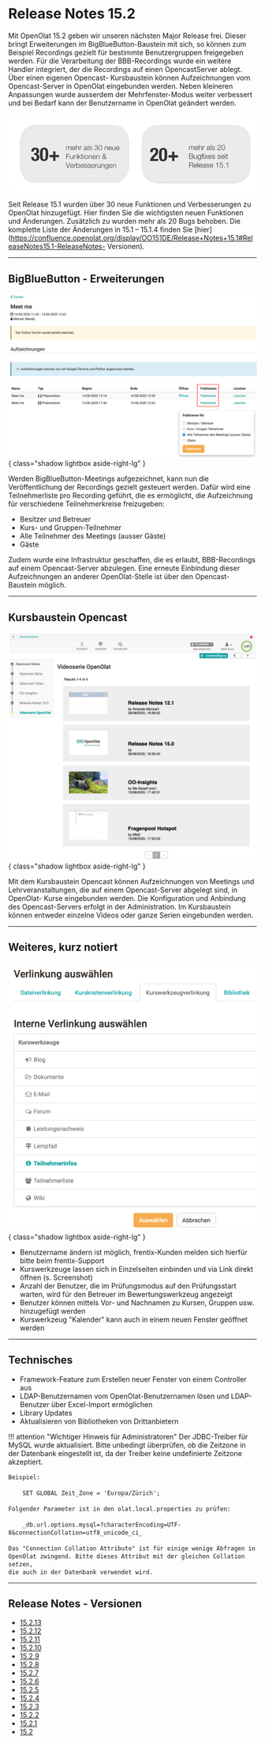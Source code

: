 # Release Notes 15.2

Mit OpenOlat 15.2 geben wir unseren nächsten Major Release frei. Dieser bringt
Erweiterungen im BigBlueButton-Baustein mit sich, so können zum Beispiel
Recordings gezielt für bestimmte Benutzergruppen freigegeben werden. Für die
Verarbeitung der BBB-Recordings wurde ein weitere Handler integriert, der die
Recordings auf einen OpencastServer ablegt. Über einen eigenen Opencast-
Kursbaustein können Aufzeichnungen vom Opencast-Server in OpenOlat eingebunden
werden. Neben kleineren Anpassungen wurde ausserdem der Mehrfenster-Modus
weiter verbessert und bei Bedarf kann der Benutzername in OpenOlat geändert
werden.

![](assets/152/Features_Improvements_Labels_DE.png)

Seit Release 15.1 wurden über 30 neue Funktionen und Verbesserungen zu
OpenOlat hinzugefügt. Hier finden Sie die wichtigsten neuen Funktionen und
Änderungen. Zusätzlich zu wurden mehr als 20 Bugs behoben. Die komplette Liste
der Änderungen in 15.1 – 15.1.4 finden Sie
[hier](https://confluence.openolat.org/display/OO151DE/Release+Notes+15.1#ReleaseNotes15.1-ReleaseNotes-
Versionen).

* * *

## BigBlueButton - Erweiterungen

![](assets/152/Screenshot%202020-08-26%20at%2016.19.55.png){ class="shadow lightbox aside-right-lg" }

Werden BigBlueButton-Meetings aufgezeichnet, kann nun die Veröffentlichung der
Recordings gezielt gesteuert werden. Dafür wird eine Teilnehmerliste pro
Recording geführt, die es ermöglicht, die Aufzeichnung für verschiedene
Teilnehmerkreise freizugeben:

  * Besitzer und Betreuer
  * Kurs- und Gruppen-Teilnehmer
  * Alle Teilnehmer des Meetings (ausser Gäste)
  * Gäste

Zudem wurde eine Infrastruktur geschaffen, die es erlaubt, BBB-Recordings auf
einem Opencast-Server abzulegen. Eine erneute Einbindung dieser Aufzeichnungen
an anderer OpenOlat-Stelle ist über den Opencast-Baustein möglich.

* * *

## Kursbaustein Opencast

![](assets/152/Screenshot%202020-08-28%20at%2009.34.14.png){ class="shadow lightbox aside-right-lg" }

Mit dem Kursbaustein Opencast können Aufzeichnungen von Meetings und
Lehrveranstaltungen, die auf einem Opencast-Server abgelegt sind, in OpenOlat-
Kurse eingebunden werden. Die Konfiguration und Anbindung des Opencast-Servers
erfolgt in der Administration. Im Kursbaustein können entweder einzelne Videos
oder ganze Serien eingebunden werden.

* * *

## Weiteres, kurz notiert

![](assets/152/Screenshot%202020-08-28%20at%2010.43.30.png){ class="shadow lightbox aside-right-lg" }

  * Benutzername ändern ist möglich, frentix-Kunden melden sich hierfür bitte beim frentix-Support
  * Kurswerkzeuge lassen sich in Einzelseiten einbinden und via Link direkt öffnen (s. Screenshot)
  * Anzahl der Benutzer, die im Prüfungsmodus auf den Prüfungsstart warten, wird für den Betreuer im Bewertungswerkzeug angezeigt
  * Benutzer können mittels Vor- und Nachnamen zu Kursen, Gruppen usw. hinzugefügt werden
  * Kurswerkzeug "Kalender" kann auch in einem neuen Fenster geöffnet werden

* * *

 
## Technisches

  * Framework-Feature zum Erstellen neuer Fenster von einem Controller aus
  * LDAP-Benutzernamen vom OpenOlat-Benutzernamen lösen und LDAP-Benutzer über Excel-Import ermöglichen
  * Library Updates
  * Aktualisieren von Bibliotheken von Drittanbietern

!!! attention "Wichtiger Hinweis für Administratoren"
	Der JDBC-Treiber für MySQL wurde aktualisiert. Bitte unbedingt überprüfen, ob
	die Zeitzone in der Datenbank eingestellt ist, da der Treiber keine
	undefinierte Zeitzone akzeptiert.
	
	Beispiel:
	
		SET GLOBAL Zeit_Zone = 'Europa/Zürich';  
	
	Folgender Parameter ist in den olat.local.properties zu prüfen:  
	
		_db.url.options.mysql=?characterEncoding=UTF-8&connectionCollation=utf8_unicode_ci_
	
	Das "Connection Collation Attribute" ist für einige wenige Abfragen in
	OpenOlat zwingend. Bitte dieses Attribut mit der gleichen Collation setzen,
	die auch in der Datenbank verwendet wird.

* * *

  

## Release Notes - Versionen

  * [15.2.13](https://jira.openolat.org/secure/ReleaseNote.jspa?projectId=10000&version=17012)
  * [15.2.12](https://jira.openolat.org/secure/ReleaseNote.jspa?projectId=10000&version=17011)
  * [15.2.11](https://jira.openolat.org/secure/ReleaseNote.jspa?projectId=10000&version=17009)
  * [15.2.10](https://jira.openolat.org/secure/ReleaseNote.jspa?projectId=10000&version=17006)
  * [15.2.9](https://jira.openolat.org/secure/ReleaseNote.jspa?projectId=10000&version=17003)
  * [15.2.8](https://jira.openolat.org/secure/ReleaseNote.jspa?projectId=10000&version=17001)
  * [15.2.7](https://jira.openolat.org/secure/ReleaseNote.jspa?projectId=10000&version=16946)
  * [15.2.6](https://jira.openolat.org/secure/ReleaseNote.jspa?projectId=10000&version=16944)
  * [15.2.5](https://jira.openolat.org/secure/ReleaseNote.jspa?projectId=10000&version=16943)
  * [15.2.4](https://jira.openolat.org/secure/ReleaseNote.jspa?projectId=10000&version=16942)
  * [15.2.3](https://jira.openolat.org/secure/ReleaseNote.jspa?projectId=10000&version=16940)
  * [15.2.2](https://jira.openolat.org/secure/ReleaseNote.jspa?projectId=10000&version=16939)
  * [15.2.1](https://jira.openolat.org/secure/ReleaseNote.jspa?projectId=10000&version=16937)
  * [15.2](https://jira.openolat.org/secure/ReleaseNote.jspa?projectId=10000&version=16923)

  


